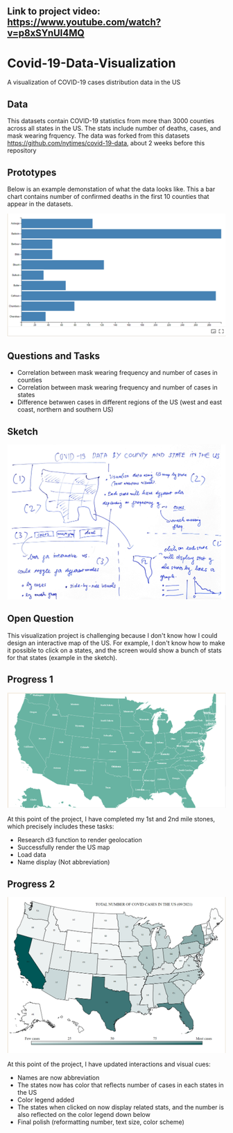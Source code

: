 ## Link to project video: https://www.youtube.com/watch?v=p8xSYnUI4MQ

# Covid-19-Data-Visualization
A visualization of COVID-19 cases distribution data in the US

## Data
This datasets contain COVID-19 statistics from more than 3000 counties across all states in
the US. The stats include number of deaths, cases, and mask wearing frquency. The data was
forked from this datasets https://github.com/nytimes/covid-19-data, about 2 weeks before this
repository

## Prototypes

Below is an example demonstation of what the data looks like. This a bar chart contains number
of confirmed deaths in the first 10 counties that appear in the datasets.

[![image](https://github.com/MikePham05/Covid-19-Data-Visualization/blob/main/Covid-19%20data.PNG)](https://vizhub.com/MikePham05/f9d27fcd0cac4438a56b9c4be77fb29f)

## Questions and Tasks

- Correlation between mask wearing frequency and number of cases in counties
- Correlation between mask wearing frequency and number of cases in states
- Difference betwwen cases in different regions of the US (west and east coast, northern and southern US)

## Sketch
![image](https://github.com/MikePham05/Covid-19-Data-Visualization/blob/main/Covid-19%20data%20sketch-1.png)

## Open Question
This visualization project is challenging because I don't know how I could design an interactive map of the US.
For example, I don't know how to make it possible to click on a states, and the screen would show a bunch of
stats for that states (example in the sketch).

## Progress 1

![image](https://github.com/MikePham05/Covid-19-Data-Visualization/blob/main/progress%201.PNG)

At this point of the project, I have completed my 1st and 2nd mile stones, which precisely includes these tasks:
  - Research d3 function to render geolocation
  - Successfully render the US map
  - Load data 
  - Name display (Not abbreviation)

## Progress 2

![image](https://github.com/MikePham05/Covid-19-Data-Visualization/blob/main/progress%202.PNG)

At this point of the project, I have updated interactions and visual cues:
  - Names are now abbreviation
  - The states now has color that reflects number of cases in each states in the US
  - Color legend added
  - The states when clicked on now display related stats, and the number is also reflected on the color legend down below
  - Final polish (reformatting number, text size, color scheme)

  
